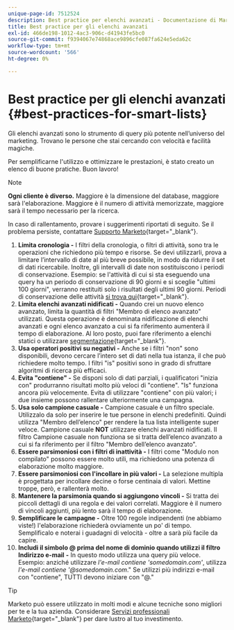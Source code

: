 ```yaml
---
unique-page-id: 7512524
description: Best practice per elenchi avanzati - Documentazione di Marketo - Documentazione del prodotto
title: Best practice per gli elenchi avanzati
exl-id: 466de198-1012-4ac3-906c-d41943fe5bc0
source-git-commit: f9394067e74868ace9896cfe087fa624e5eda62c
workflow-type: tm+mt
source-wordcount: '566'
ht-degree: 0%

---
```


# Best practice per gli elenchi avanzati {#best-practices-for-smart-lists}

Gli elenchi avanzati sono lo strumento di query più potente nell’universo del marketing. Trovano le persone che stai cercando con velocità e facilità magiche.

Per semplificarne l&#39;utilizzo e ottimizzare le prestazioni, è stato creato un elenco di buone pratiche. Buon lavoro!

>[!NOTE]
>
>**Ogni cliente è diverso.** Maggiore è la dimensione del database, maggiore sarà l&#39;elaborazione. Maggiore è il numero di attività memorizzate, maggiore sarà il tempo necessario per la ricerca.
>
>In caso di rallentamento, provare i suggerimenti riportati di seguito. Se il problema persiste, contattare [Supporto Marketo](https://nation.marketo.com/t5/Support/ct-p/Support){target="_blank"}.

1. **Limita cronologia -** I filtri della cronologia, o filtri di attività, sono tra le operazioni che richiedono più tempo e risorse. Se devi utilizzarli, prova a limitare l’intervallo di date al più breve possibile, in modo da ridurre il set di dati ricercabile. Inoltre, gli intervalli di date non sostituiscono i periodi di conservazione. Esempio: se l&#39;attività di cui si sta eseguendo una query ha un periodo di conservazione di 90 giorni e si sceglie &quot;ultimi 100 giorni&quot;, verranno restituiti solo i risultati degli ultimi 90 giorni. Periodi di conservazione delle attività [si trova qui](https://nation.marketo.com/t5/knowledgebase/marketo-activities-data-retention-policy/ta-p/251480){target="_blank"}.
1. **Limita elenchi avanzati nidificati -** Quando crei un nuovo elenco avanzato, limita la quantità di filtri &quot;Membro di elenco avanzato&quot; utilizzati. Questa operazione è denominata nidificazione di elenchi avanzati e ogni elenco avanzato a cui si fa riferimento aumenterà il tempo di elaborazione. Al loro posto, puoi fare riferimento a elenchi statici o utilizzare [segmentazione](/help/marketo/product-docs/personalization/segmentation-and-snippets/segmentation/create-a-segmentation.md){target="_blank"}.
1. **Usa operatori positivi su negativi -** Anche se i filtri &quot;non&quot; sono disponibili, devono cercare l’intero set di dati nella tua istanza, il che può richiedere molto tempo. I filtri &quot;is&quot; positivi sono in grado di sfruttare algoritmi di ricerca più efficaci.
1. **Evita &quot;contiene&quot; -** Se disponi solo di dati parziali, i qualificatori &quot;inizia con&quot; produrranno risultati molto più veloci di &quot;contiene&quot;. &quot;Is&quot; funziona ancora più velocemente. Evita di utilizzare &quot;contiene&quot; con più valori; i due insieme possono rallentare ulteriormente una campagna.
1. **Usa solo campione casuale -** Campione casuale è un filtro speciale. Utilizzalo da solo per inserire le tue persone in elenchi predefiniti. Quindi utilizza &quot;Membro dell’elenco&quot; per rendere la tua lista intelligente super veloce. Campione casuale **NOT** utilizzare elenchi avanzati nidificati. Il filtro Campione casuale non funziona se si tratta dell’elenco avanzato a cui si fa riferimento per il filtro &quot;Membro dell’elenco avanzato&quot;.
1. **Essere parsimoniosi con i filtri di inattività -** I filtri come &quot;Modulo non compilato&quot; possono essere molto utili, ma richiedono una potenza di elaborazione molto maggiore.
1. **Essere parsimoniosi con l&#39;incollare in più valori -** La selezione multipla è progettata per incollare decine o forse centinaia di valori. Mettine troppe, però, e rallenterà molto.
1. **Mantenere la parsimonia quando si aggiungono vincoli -** Si tratta dei piccoli dettagli di una regola e dei valori correlati. Maggiore è il numero di vincoli aggiunti, più lento sarà il tempo di elaborazione.
1. **Semplificare le campagne -** Oltre 100 regole indipendenti (ne abbiamo viste!) l&#39;elaborazione richiederà ovviamente un po&#39; di tempo. Semplificalo e noterai i guadagni di velocità - oltre a sarà più facile da capire.
1. **Includi il simbolo @ prima del nome di dominio quando utilizzi il filtro Indirizzo e-mail** **-** In questo modo utilizza una query più veloce. Esempio: anziché utilizzare _l&#39;e-mail contiene &#39;somedomain.com&#39;_, utilizza _l&#39;e-mail contiene &#39;@somedomain.com_.&quot; Se utilizzi più indirizzi e-mail con &quot;contiene&quot;, TUTTI devono iniziare con &quot;@.&quot;

>[!TIP]
>
>Marketo può essere utilizzato in molti modi e alcune tecniche sono migliori per te e la tua azienda. Considerare [Servizi professionali Marketo](https://pages2.marketo.com/72-hour-survival-guide.html){target="_blank"} per dare lustro al tuo investimento.
